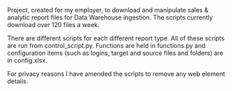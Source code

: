 Project, created for my employer, to download and manipulate sales & analytic report files for Data Warehouse ingestion. The scripts currently download over 120 files a week.

There are different scripts for each different report type. All of these scripts are run from control_script.py. Functions are held in functions.py and configuration items (such as logins, target and source files and folders) are in config.xlsx.

For privacy reasons I have amended the scripts to remove any web element details.
